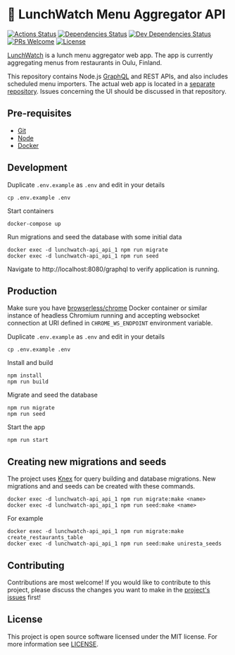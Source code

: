 # 🍱 LunchWatch Menu Aggregator API

[![Actions Status][actions-status-badge]][actions-status]
[![Dependencies Status][dependencies-status-badge]][dependencies-status]
[![Dev Dependencies Status][devdependencies-status-badge]][devdependencies-status]
[![PRs Welcome][prs-badge]][contributing]
[![License][license-badge]](license)

[LunchWatch][lunchwatch] is a lunch menu aggregator web app. The app is currently aggregating menus from restaurants in Oulu, Finland.

This repository contains Node.js [GraphQL][graphql] and REST APIs, and also includes scheduled menu importers. The actual web app is located in a [separate repository][lunchwatch-pwa-repo]. Issues concerning the UI should be discussed in that repository.

## Pre-requisites

- [Git][git]
- [Node][node]
- [Docker][docker]

## Development

Duplicate `.env.example` as `.env` and edit in your details

    cp .env.example .env

Start containers

    docker-compose up

Run migrations and seed the database with some initial data

    docker exec -d lunchwatch-api_api_1 npm run migrate
    docker exec -d lunchwatch-api_api_1 npm run seed

Navigate to http://localhost:8080/graphql to verify application is running.

## Production

Make sure you have [browserless/chrome][chrome] Docker container or similar instance of headless Chromium running and accepting websocket connection at URI defined in `CHROME_WS_ENDPOINT` environment variable.

Duplicate `.env.example` as `.env` and edit in your details

    cp .env.example .env

Install and build

    npm install
    npm run build

Migrate and seed the database

    npm run migrate
    npm run seed

Start the app

    npm run start

## Creating new migrations and seeds

The project uses [Knex][knex] for query building and database migrations. New migrations and and seeds can be created with these commands.

    docker exec -d lunchwatch-api_api_1 npm run migrate:make <name>
    docker exec -d lunchwatch-api_api_1 npm run seed:make <name>

For example

    docker exec -d lunchwatch-api_api_1 npm run migrate:make create_restaurants_table
    docker exec -d lunchwatch-api_api_1 npm run seed:make uniresta_seeds

## Contributing

Contributions are most welcome! If you would like to contribute to this project, please discuss the changes you want to make in the [project's issues][issues] first!

## License

This project is open source software licensed under the MIT license. For more information see [LICENSE][license].

[actions-status]: https://github.com/jtiala/lunchwatch-pwa/actions
[actions-status-badge]: https://github.com/jtiala/lunchwatch-pwa/workflows/CI/CD/badge.svg
[dependencies-status]: https://david-dm.org/jtiala/lunchwatch-api
[dependencies-status-badge]: https://img.shields.io/david/jtiala/lunchwatch-api.svg
[devdependencies-status]: https://david-dm.org/jtiala/lunchwatch-api?type=dev
[devdependencies-status-badge]: https://img.shields.io/david/dev/jtiala/lunchwatch-api.svg
[contributing]: #contributing
[prs-badge]: https://img.shields.io/badge/prs-welcome-blue.svg
[license]: https://github.com/jtiala/lunchwatch-api/blob/master/LICENSE
[license-badge]: https://img.shields.io/badge/license-MIT-blue.svg
[git]: https://git-scm.com/
[node]: https://nodejs.org/
[docker]: https://www.docker.com/
[graphql]: https://graphql.org/
[knex]: http://knexjs.org/
[chrome]: https://hub.docker.com/r/browserless/chrome
[issues]: https://github.com/jtiala/lunchwatch-api/issues
[lunchwatch]: https://lunch.watch/
[lunchwatch-pwa-repo]: https://github.com/jtiala/lunchwatch-pwa
